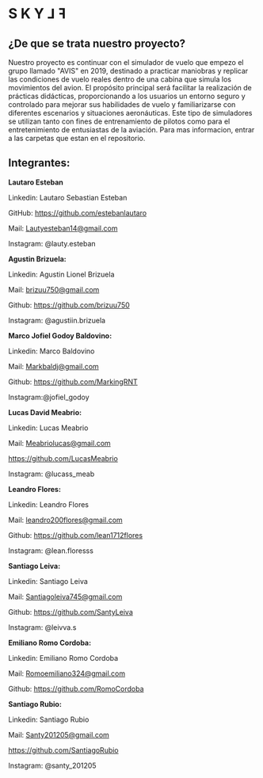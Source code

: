 # S  K  Y  ⅃  ꟻ

## ¿De que se trata nuestro proyecto?

Nuestro proyecto es continuar con el simulador de vuelo que empezo el grupo llamado "AVIS" en 2019, destinado a practicar maniobras y replicar las condiciones de vuelo reales dentro de una cabina que simula los movimientos del avion. El propósito principal será facilitar la realización de prácticas didácticas, proporcionando a los usuarios un entorno seguro y controlado para mejorar sus habilidades de vuelo y familiarizarse con diferentes escenarios y situaciones aeronáuticas. Este tipo de simuladores se utilizan tanto con fines de entrenamiento de pilotos como para el entretenimiento de entusiastas de la aviación. Para mas informacion, entrar a las carpetas que estan en el repositorio.


## Integrantes:

**Lautaro Esteban**


Linkedin: Lautaro Sebastian Esteban

GitHub: https://github.com/estebanlautaro

Mail: Lautyesteban14@gmail.com 

Instagram: @lauty.esteban


**Agustin Brizuela:**


Linkedin: Agustin Lionel Brizuela 

Mail: brizuu750@gmail.com 

Github: https://github.com/brizuu750

Instagram: @agustiin.brizuela 


**Marco Jofiel Godoy Baldovino:**


Linkedin: Marco Baldovino 

Mail: Markbaldj@gmail.com 

Github: https://github.com/MarkingRNT

Instagram:@jofiel_godoy 


**Lucas David Meabrio:**


Linkedin: Lucas Meabrio

Mail: Meabriolucas@gmail.com

https://github.com/LucasMeabrio

Instagram: @lucass_meab


**Leandro Flores:**


Linkedin: Leandro Flores 

Mail: leandro200flores@gmail.com

Github: https://github.com/lean1712flores

Instagram: @lean.floresss


**Santiago Leiva:**


Linkedin: Santiago Leiva

Mail: Santiagoleiva745@gmail.com 

Github: https://github.com/SantyLeiva

Instagram: @leivva.s

**Emiliano Romo Cordoba:**


Linkedin: Emiliano Romo Cordoba 

Mail: Romoemiliano324@gmail.com

Github: https://github.com/RomoCordoba


**Santiago Rubio:**


Linkedin: Santiago Rubio

Mail: Santy201205@gmail.com

https://github.com/SantiagoRubio

Instagram: @santy_201205

